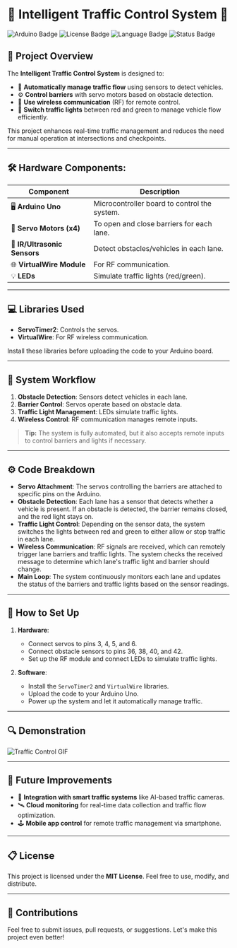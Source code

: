 # 🌟 **Intelligent Traffic Control System** 🚦

![Arduino Badge](https://img.shields.io/badge/Arduino-Project-blue.svg)
![License Badge](https://img.shields.io/badge/License-MIT-brightgreen.svg)
![Language Badge](https://img.shields.io/badge/Language-C++-orange.svg)
![Status Badge](https://img.shields.io/badge/Status-Completed-success.svg)

## 🚗 **Project Overview**

The **Intelligent Traffic Control System** is designed to:
- 🚥 **Automatically manage traffic flow** using sensors to detect vehicles.
- ⚙️ **Control barriers** with servo motors based on obstacle detection.
- 📡 **Use wireless communication** (RF) for remote control.
- 🚦 **Switch traffic lights** between red and green to manage vehicle flow efficiently.

This project enhances real-time traffic management and reduces the need for manual operation at intersections and checkpoints.

---

## 🛠️ **Hardware Components**:
| **Component**         | **Description**                                              |
|-----------------------|--------------------------------------------------------------|
| 🖥️ **Arduino Uno**    | Microcontroller board to control the system.                 |
| 🦾 **Servo Motors (x4)** | To open and close barriers for each lane.                  |
| 🚨 **IR/Ultrasonic Sensors** | Detect obstacles/vehicles in each lane.                |
| 🌐 **VirtualWire Module** | For RF communication.                                     |
| 💡 **LEDs**           | Simulate traffic lights (red/green).                         |

---

## 💻 **Libraries Used**
- **ServoTimer2**: Controls the servos.
- **VirtualWire**: For RF wireless communication.

Install these libraries before uploading the code to your Arduino board.

---

## 🔄 **System Workflow**

1. **Obstacle Detection**: Sensors detect vehicles in each lane.
2. **Barrier Control**: Servos operate based on obstacle data.
3. **Traffic Light Management**: LEDs simulate traffic lights.
4. **Wireless Control**: RF communication manages remote inputs.

> **Tip:** The system is fully automated, but it also accepts remote inputs to control barriers and lights if necessary.

---

## ⚙️ **Code Breakdown**

- **Servo Attachment**: The servos controlling the barriers are attached to specific pins on the Arduino.
- **Obstacle Detection**: Each lane has a sensor that detects whether a vehicle is present. If an obstacle is detected, the barrier remains closed, and the red light stays on.
- **Traffic Light Control**: Depending on the sensor data, the system switches the lights between red and green to either allow or stop traffic in each lane.
- **Wireless Communication**: RF signals are received, which can remotely trigger lane barriers and traffic lights. The system checks the received message to determine which lane's traffic light and barrier should change.
- **Main Loop**: The system continuously monitors each lane and updates the status of the barriers and traffic lights based on the sensor readings.

---

## 🧰 **How to Set Up**

1. **Hardware**:
   - Connect servos to pins 3, 4, 5, and 6.
   - Connect obstacle sensors to pins 36, 38, 40, and 42.
   - Set up the RF module and connect LEDs to simulate traffic lights.

2. **Software**:
   - Install the `ServoTimer2` and `VirtualWire` libraries.
   - Upload the code to your Arduino Uno.
   - Power up the system and let it automatically manage traffic.

---

## 🔍 **Demonstration**

![Traffic Control GIF](https://github.com/Anirudhpatil367/Intelligent-Traffic-control-system/blob/main/PHOTO-2021-08-06-14-00-09.jpg)

---

## 🚀 **Future Improvements**
- 🔗 **Integration with smart traffic systems** like AI-based traffic cameras.
- 🛰️ **Cloud monitoring** for real-time data collection and traffic flow optimization.
- 🕹️ **Mobile app control** for remote traffic management via smartphone.

---

## 📋 **License**
This project is licensed under the **MIT License**. Feel free to use, modify, and distribute.

---

## 🤝 **Contributions**
Feel free to submit issues, pull requests, or suggestions. Let's make this project even better!
